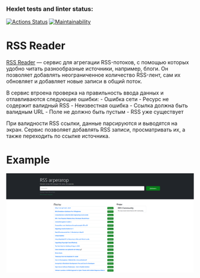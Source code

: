 ### Hexlet tests and linter status:
[![Actions Status](https://github.com/SaldFjjHalsDj/frontend-project-11/actions/workflows/hexlet-check.yml/badge.svg)](https://github.com/SaldFjjHalsDj/frontend-project-11/actions)
[![Maintainability](https://api.codeclimate.com/v1/badges/5a3ff41d9aad12714461/maintainability)](https://codeclimate.com/github/SaldFjjHalsDj/frontend-project-11/maintainability)

# RSS Reader
[RSS Reader](https://frontend-project-11-self-five.vercel.app/) — сервис для агрегации RSS-потоков, с помощью которых удобно читать разнообразные источники, например, блоги. Он позволяет добавлять неограниченное количество RSS-лент, сам их обновляет и добавляет новые записи в общий поток.

В сервис втроена проверка на правильность ввода данных и отлавливаются следующие ошибки:
    - Ошибка сети
    - Ресурс не содержит валидный RSS
    - Неизвестная ошибка
    - Ссылка должна быть валидным URL
    - Поле не должно быть пустым
    - RSS уже существует

При валидности RSS ссылки, данные парсируются и выводятся на экран. Сервис позволяет добавлять RSS записи, 
просматривать их, а также переходить по ссылке источника.

# Example
![alt text](/assets/rss_aggregator.png)